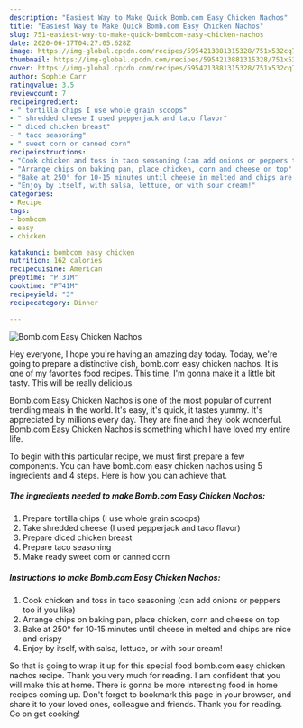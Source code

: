 ```yaml
---
description: "Easiest Way to Make Quick Bomb.com Easy Chicken Nachos"
title: "Easiest Way to Make Quick Bomb.com Easy Chicken Nachos"
slug: 751-easiest-way-to-make-quick-bombcom-easy-chicken-nachos
date: 2020-06-17T04:27:05.628Z
image: https://img-global.cpcdn.com/recipes/5954213881315328/751x532cq70/bombcom-easy-chicken-nachos-recipe-main-photo.jpg
thumbnail: https://img-global.cpcdn.com/recipes/5954213881315328/751x532cq70/bombcom-easy-chicken-nachos-recipe-main-photo.jpg
cover: https://img-global.cpcdn.com/recipes/5954213881315328/751x532cq70/bombcom-easy-chicken-nachos-recipe-main-photo.jpg
author: Sophie Carr
ratingvalue: 3.5
reviewcount: 7
recipeingredient:
- " tortilla chips I use whole grain scoops"
- " shredded cheese I used pepperjack and taco flavor"
- " diced chicken breast"
- " taco seasoning"
- " sweet corn or canned corn"
recipeinstructions:
- "Cook chicken and toss in taco seasoning (can add onions or peppers too if you like)"
- "Arrange chips on baking pan, place chicken, corn and cheese on top"
- "Bake at 250° for 10-15 minutes until cheese in melted and chips are nice and crispy"
- "Enjoy by itself, with salsa, lettuce, or with sour cream!"
categories:
- Recipe
tags:
- bombcom
- easy
- chicken

katakunci: bombcom easy chicken 
nutrition: 162 calories
recipecuisine: American
preptime: "PT31M"
cooktime: "PT41M"
recipeyield: "3"
recipecategory: Dinner

---
```



![Bomb.com Easy Chicken Nachos](https://img-global.cpcdn.com/recipes/5954213881315328/751x532cq70/bombcom-easy-chicken-nachos-recipe-main-photo.jpg)

Hey everyone, I hope you're having an amazing day today. Today, we're going to prepare a distinctive dish, bomb.com easy chicken nachos. It is one of my favorites food recipes. This time, I'm gonna make it a little bit tasty. This will be really delicious.



Bomb.com Easy Chicken Nachos is one of the most popular of current trending meals in the world. It's easy, it's quick, it tastes yummy. It's appreciated by millions every day. They are fine and they look wonderful. Bomb.com Easy Chicken Nachos is something which I have loved my entire life.


To begin with this particular recipe, we must first prepare a few components. You can have bomb.com easy chicken nachos using 5 ingredients and 4 steps. Here is how you can achieve that.

<!--inarticleads1-->

##### The ingredients needed to make Bomb.com Easy Chicken Nachos:

1. Prepare  tortilla chips (I use whole grain scoops)
1. Take  shredded cheese (I used pepperjack and taco flavor)
1. Prepare  diced chicken breast
1. Prepare  taco seasoning
1. Make ready  sweet corn or canned corn




<!--inarticleads2-->

##### Instructions to make Bomb.com Easy Chicken Nachos:

1. Cook chicken and toss in taco seasoning (can add onions or peppers too if you like)
1. Arrange chips on baking pan, place chicken, corn and cheese on top
1. Bake at 250° for 10-15 minutes until cheese in melted and chips are nice and crispy
1. Enjoy by itself, with salsa, lettuce, or with sour cream!




So that is going to wrap it up for this special food bomb.com easy chicken nachos recipe. Thank you very much for reading. I am confident that you will make this at home. There is gonna be more interesting food in home recipes coming up. Don't forget to bookmark this page in your browser, and share it to your loved ones, colleague and friends. Thank you for reading. Go on get cooking!
